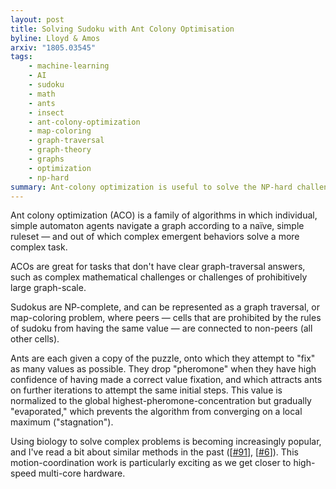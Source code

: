 ```yaml
---
layout: post
title: Solving Sudoku with Ant Colony Optimisation
byline: Lloyd & Amos
arxiv: "1805.03545"
tags:
    - machine-learning
    - AI
    - sudoku
    - math
    - ants
    - insect
    - ant-colony-optimization
    - map-coloring
    - graph-traversal
    - graph-theory
    - graphs
    - optimization
    - np-hard
summary: Ant-colony optimization is useful to solve the NP-hard challenge of completing a sudoku.
---
```


Ant colony optimization (ACO) is a family of algorithms in which individual, simple automaton agents navigate a graph according to a naïve, simple ruleset — and out of which complex emergent behaviors solve a more complex task.

ACOs are great for tasks that don't have clear graph-traversal answers, such as complex mathematical challenges or challenges of prohibitively large graph-scale.

Sudokus are NP-complete, and can be represented as a graph traversal, or map-coloring problem, where peers — cells that are prohibited by the rules of sudoku from having the same value — are connected to non-peers (all other cells).

Ants are each given a copy of the puzzle, onto which they attempt to "fix" as many values as possible. They drop "pheromone" when they have high confidence of having made a correct value fixation, and which attracts ants on further iterations to attempt the same initial steps. This value is normalized to the global highest-pheromone-concentration but gradually "evaporated," which prevents the algorithm from converging on a local maximum ("stagnation").

Using biology to solve complex problems is becoming increasingly popular, and I've read a bit about similar methods in the past ([[#91](http://blog.jordan.matelsky.com/365papers/91)], [[#6](http://blog.jordan.matelsky.com/365papers/6)]). This motion-coordination work is particularly exciting as we get closer to high-speed multi-core hardware.
